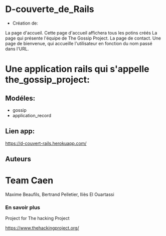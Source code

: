 # D-couverte_de_Rails
* Création de:

La page d'accueil. Cette page d'accueil affichera tous les potins créés
La page qui présente l'équipe de The Gossip Project.
La page de contact.
Une page de bienvenue, qui accueille l'utilisateur en fonction du nom passé dans l'URL.

# Une application rails qui s'appelle the_gossip_project:

## Modéles:

*	gossip
*	application_record

## Lien app:
https://d-couvert-rails.herokuapp.com/


##  Auteurs

# Team Caen

Maxime Beaufils, Bertrand Pelletier, Iliès El Ouartassi

### En savoir plus

Project for The hacking Project

https://www.thehackingproject.org/


